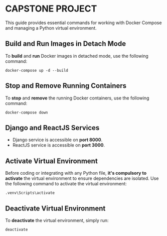 # CAPSTONE PROJECT

This guide provides essential commands for working with Docker Compose and managing a Python virtual environment.

## Build and Run Images in Detach Mode

To **build** and **run** Docker images in detached mode, use the following command:
```shell
docker-compose up -d --build
```

## Stop and Remove Running Containers

To **stop** and **remove** the running Docker containers, use the following command:
```shell
docker-compose down
```

## Django and ReactJS Services

- Django service is accessible on **port 8000**.
- ReactJS service is accessible on **port 3000**.

## Activate Virtual Environment

Before coding or integrating with any Python file, **it's compulsory to activate** the virtual environment to ensure dependencies are isolated. Use the following command to activate the virtual environment:

```shell
.venv\Scripts\activate
```

## Deactivate Virtual Environment

To **deactivate** the virtual environment, simply run:

```shell
deactivate
```
